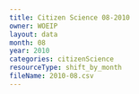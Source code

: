 ```yaml
---
title: Citizen Science 08-2010
owner: WOEIP
layout: data
month: 08
year: 2010
categories: citizenScience
resourceType: shift_by_month
fileName: 2010-08.csv
---
```

